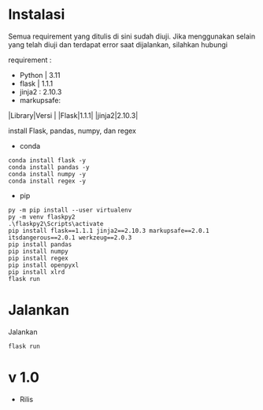 # Instalasi

Semua requirement yang ditulis di sini sudah diuji. Jika menggunakan selain yang telah diuji dan terdapat error saat dijalankan, silahkan hubungi


requirement :
- Python    | 3.11 
- flask     | 1.1.1
- jinja2    : 2.10.3
- markupsafe:

|Library|Versi  |
|Flask|1.1.1|
|jinja2|2.10.3|

install Flask, pandas, numpy, dan regex

- conda
```
conda install flask -y
conda install pandas -y
conda install numpy -y
conda install regex -y
```
- pip
```
py -m pip install --user virtualenv
py -m venv flaskpy2
.\flaskpy2\Scripts\activate
pip install flask==1.1.1 jinja2==2.10.3 markupsafe==2.0.1 itsdangerous==2.0.1 werkzeug==2.0.3 
pip install pandas 
pip install numpy 
pip install regex 
pip install openpyxl
pip install xlrd
flask run

```

# Jalankan
Jalankan 
```
flask run
```

# v 1.0
- Rilis